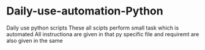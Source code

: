 # Daily-use-automation-Python
Daily use python scripts
These all scipts perform small task which is automated
All instructiona are given in that py specific file and requiremt are also given in the same
